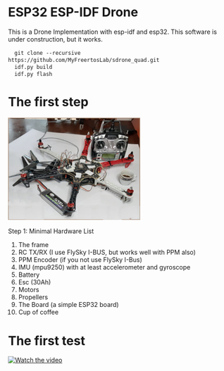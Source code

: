 ESP32 ESP-IDF Drone
===================

This is a Drone Implementation with esp-idf and esp32.
This software is under construction, but it works.

```
  git clone --recursive https://github.com/MyFreertosLab/sdrone_quad.git
  idf.py build
  idf.py flash
```
<h1>The first step</h1>
<p align="left">
  <img src="https://github.com/MyFreertosLab/sdrone_test/blob/master/docs/images/Step1.jpg" width="300" title="The hardware">
  <p>Step 1: Minimal Hardware List</p>
</p>

1) The frame
2) RC TX/RX (I use FlySky I-BUS, but works well with PPM also)
3) PPM Encoder (if you not use FlySky I-Bus)
4) IMU (mpu9250) with at least accelerometer and gyroscope
5) Battery
6) Esc (30Ah)
7) Motors
8) Propellers
9) The Board (a simple ESP32 board)
10) Cup of coffee

<h1>The first test</h1>

[![Watch the video](http://img.youtube.com/vi/N0eg7YZjhg0/0.jpg)](https://youtube.com/shorts/mvMZztF52lA?feature=share)
